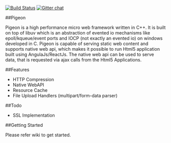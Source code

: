 [![Build Status](https://travis-ci.org/kamlesh-bambarde/pigeon.svg?branch=master)](https://travis-ci.org/kamlesh-bambarde/pigeon)  [![Gitter chat](https://badges.gitter.im/gitterHQ/services.png)](https://gitter.im/gitterHQ/services)

##Pigeon

Pigeon is a high performance micro web framework written in C++. It is built on top of libuv which is an abstraction of evented io mechanisms like epoll/kqueue/event ports and IOCP (not exactly an evented io) on windows developed in C.
Pigeon is capable of serving static web content and supports native web api, which makes it possible to run Html5 application built using AngulaJs/ReactJs. The native web api can be used to serve data, that is requested via ajax calls from the Html5 Applications.

##Features

- HTTP Compression
- Native WebAPI
- Resource Cache
- File Upload Handlers (multipart/form-data parser)

##Todo
- SSL Implementation

##Getting Started

Please refer wiki to get started.

